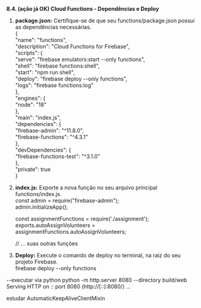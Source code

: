**8.4. (ação já OK) Cloud Functions \- Dependências e Deploy**

1. **package.json:** Certifique-se de que seu functions/package.json possui as dependências necessárias.  
   {  
     "name": "functions",  
     "description": "Cloud Functions for Firebase",  
     "scripts": {  
       "serve": "firebase emulators:start \--only functions",  
       "shell": "firebase functions:shell",  
       "start": "npm run shell",  
       "deploy": "firebase deploy \--only functions",  
       "logs": "firebase functions:log"  
     },  
     "engines": {  
       "node": "18"  
     },  
     "main": "index.js",  
     "dependencies": {  
       "firebase-admin": "^11.8.0",  
       "firebase-functions": "^4.3.1"  
     },  
     "devDependencies": {  
       "firebase-functions-test": "^3.1.0"  
     },  
     "private": true  
   }

2. **index.js:** Exporte a nova função no seu arquivo principal functions/index.js.  
   const admin \= require("firebase-admin");  
   admin.initializeApp();

   const assignmentFunctions \= require('./assignment');  
   exports.autoAssignVolunteers \= assignmentFunctions.autoAssignVolunteers;

   // ... suas outras funções

3. **Deploy:** Execute o comando de deploy no terminal, na raiz do seu projeto Firebase.  
   firebase deploy \--only functions  

--executar via python
python -m http.server 8080 --directory build/web
Serving HTTP on :: port 8080 (http://[::]:8080/) ...

estudar
AutomaticKeepAliveClientMixin